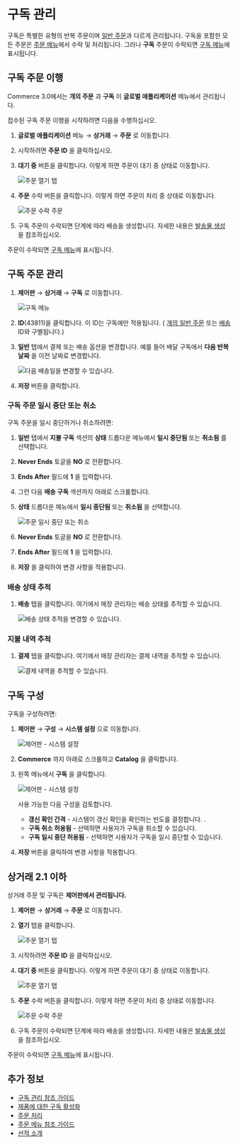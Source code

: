 # 구독 관리

구독은 특별한 유형의 반복 주문이며 [일반 주문](../orders/processing-an-order.md)과 다르게 관리됩니다. 구독을 포함한 모든 주문은 [주문 메뉴](../orders/orders-menu-reference-guide.md)에서 수락 및 처리됩니다. 그러나 **구독** 주문이 수락되면 [구독 메뉴](./subscription-administration-reference-guide.md)에 표시됩니다.

## 구독 주문 이행

Commerce 3.0에서는 **개의 주문** 과 **구독** 이 **글로벌 애플리케이션** 메뉴에서 관리됩니다.

접수된 구독 주문 이행을 시작하려면 다음을 수행하십시오.

1. **글로벌 애플리케이션** 메뉴 &rarr; **상거래** &rarr; **주문** 로 이동합니다.
1. 시작하려면 **주문 ID** 을 클릭하십시오.
1. **대기 중** 버튼을 클릭합니다. 이렇게 하면 주문이 대기 중 상태로 이동합니다.

    ![주문 열기 탭](./managing-subscriptions/images/07.png)

1. **주문** 수락 버튼을 클릭합니다. 이렇게 하면 주문이 처리 중 상태로 이동합니다.

    ![주문 수락 주문](./managing-subscriptions/images/02.png)

1. 구독 주문이 수락되면 단계에 따라 배송을 생성합니다. 자세한 내용은 [발송물 생성](../shipments/creating-a-shipment.md) 을 참조하십시오.

주문이 수락되면 [구독 메뉴](./subscription-administration-reference-guide.md)에 표시됩니다.

## 구독 주문 관리

1. **제어판** &rarr; **상거래** &rarr; **구독** 로 이동합니다.

    ![구독 메뉴](./managing-subscriptions/images/03.png)

2. **ID**(43811)을 클릭합니다. 이 ID는 구독에만 적용됩니다. ( [개의 일반 주문](../orders/processing-an-order.md) 또는 [배송](../shipments/introduction-to-shipments.md) ID와 구별됩니다.)
3. **일반** 탭에서 결제 또는 배송 옵션을 변경합니다. 예를 들어 배달 구독에서 **다음 반복 날짜** 을 이전 날짜로 변경합니다.

    ![다음 배송일을 변경할 수 있습니다.](./managing-subscriptions/images/04.png)

4. **저장** 버튼을 클릭합니다.

### 구독 주문 일시 중단 또는 취소

구독 주문을 일시 중단하거나 취소하려면:

1. **일반** 탭에서 **지불 구독** 섹션의 **상태** 드롭다운 메뉴에서 **일시 중단됨** 또는 **취소됨** 를 선택합니다.
1. **Never Ends** 토글을 **NO** 로 전환합니다.
1. **Ends After** 필드에 **1** 을 입력합니다.
1. 그런 다음 **배송 구독** 섹션까지 아래로 스크롤합니다.
1. **상태** 드롭다운 메뉴에서 **일시 중단됨** 또는 **취소됨** 을 선택합니다.

    ![주문 일시 중단 또는 취소](./managing-subscriptions/images/08.png)

1. **Never Ends** 토글을 **NO** 로 전환합니다.
1. **Ends After** 필드에 **1** 을 입력합니다.
1. **저장** 을 클릭하여 변경 사항을 적용합니다.

### 배송 상태 추적

1. **배송** 탭을 클릭합니다. 여기에서 매장 관리자는 배송 상태를 추적할 수 있습니다.

    ![배송 상태 추적을 변경할 수 있습니다.](managing-subscriptions/images/05.png)

### 지불 내역 추적

1. **결제** 탭을 클릭합니다. 여기에서 매장 관리자는 결제 내역을 추적할 수 있습니다.

    ![결제 내역을 추적할 수 있습니다.](managing-subscriptions/images/06.png)

## 구독 구성

구독을 구성하려면:

1. **제어판** &rarr; **구성** &rarr; **시스템 설정** 으로 이동합니다.

    ![제어판 - 시스템 설정](managing-subscriptions/images/09.png)

1. **Commerce** 까지 아래로 스크롤하고 **Catalog** 을 클릭합니다.
1. 왼쪽 메뉴에서 **구독** 을 클릭합니다.

    ![제어판 - 시스템 설정](managing-subscriptions/images/10.png)

    사용 가능한 다음 구성을 검토합니다.
      * **갱신 확인 간격** - 시스템이 갱신 확인을 확인하는 빈도를 결정합니다. <!-- what does this really do? --> .
      * **구독 취소 허용됨** - 선택하면 사용자가 구독을 취소할 수 있습니다.
      * **구독 일시 중단 허용됨** - 선택하면 사용자가 구독을 일시 중단할 수 있습니다.

1. **저장** 버튼을 클릭하여 변경 사항을 적용합니다.

## 상거래 2.1 이하

상거래 주문 및 구독은 **제어판에서 관리됩니다.**

1. **제어판** &rarr; **상거래** &rarr; **주문** 로 이동합니다.
1. **열기** 탭을 클릭합니다.

    ![주문 열기 탭](./managing-subscriptions/images/01.png)

1. 시작하려면 **주문 ID** 을 클릭하십시오.
1. **대기 중** 버튼을 클릭합니다. 이렇게 하면 주문이 대기 중 상태로 이동합니다.

    ![주문 열기 탭](./managing-subscriptions/images/07.png)

1. **주문** 수락 버튼을 클릭합니다. 이렇게 하면 주문이 처리 중 상태로 이동합니다.

    ![주문 수락 주문](./managing-subscriptions/images/02.png)

1. 구독 주문이 수락되면 단계에 따라 배송을 생성합니다. 자세한 내용은 [발송물 생성](../shipments/creating-a-shipment.md) 을 참조하십시오.

주문이 수락되면 [구독 메뉴](./subscription-administration-reference-guide.md)에 표시됩니다.

## 추가 정보

* [구독 관리 참조 가이드](./subscription-administration-reference-guide.md)
* [제품에 대한 구독 활성화](../../product-management/creating-and-managing-products/products/enabling-subscriptions-for-a-product.md)
* [주문 처리](../orders/processing-an-order.md)
* [주문 메뉴 참조 가이드](../orders/orders-menu-reference-guide.md)
* [선적 소개](../shipments/introduction-to-shipments.md)
